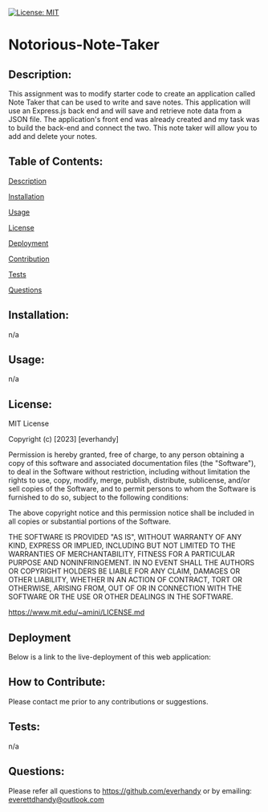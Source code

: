 [![License: MIT](https://img.shields.io/badge/License-MIT-yellow.svg)](https://opensource.org/licenses/MIT)
      
# Notorious-Note-Taker
      
## Description:
      
This assignment was to modify starter code to create an application called Note Taker that can be used to write and save notes. This application will use an Express.js back end and will save and retrieve note data from a JSON file. The application's front end was already created and my task was to build the back-end and connect the two.  This note taker will allow you to add and delete your notes.
  
## Table of Contents:
  
[Description](#description)

[Installation](#installation)

[Usage](#usage)

[License](#license)

[Deployment](#deployment)

[Contribution](#contribution)

[Tests](#tests)

[Questions](#questions)
  
## Installation:
  
n/a
  
## Usage:
  
n/a
  
## License:
  
MIT License
    
Copyright (c) [2023] [everhandy]
                
Permission is hereby granted, free of charge, to any person obtaining a copy of this software and associated documentation files (the "Software"), to deal in the Software without restriction, including without limitation the rights to use, copy, modify, merge, publish, distribute, sublicense, and/or sell copies of the Software, and to permit persons to whom the Software is furnished to do so, subject to the following conditions:
                
The above copyright notice and this permission notice shall be included in all copies or substantial portions of the Software.
                
THE SOFTWARE IS PROVIDED "AS IS", WITHOUT WARRANTY OF ANY KIND, EXPRESS OR IMPLIED, INCLUDING BUT NOT LIMITED TO THE WARRANTIES OF MERCHANTABILITY, FITNESS FOR A PARTICULAR PURPOSE AND NONINFRINGEMENT. IN NO EVENT SHALL THE AUTHORS OR COPYRIGHT HOLDERS BE LIABLE FOR ANY CLAIM, DAMAGES OR OTHER LIABILITY, WHETHER IN AN ACTION OF CONTRACT, TORT OR OTHERWISE, ARISING FROM, OUT OF OR IN CONNECTION WITH THE SOFTWARE OR THE USE OR OTHER DEALINGS IN THE SOFTWARE.

https://www.mit.edu/~amini/LICENSE.md

## Deployment

Below is a link to the live-deployment of this web application:


  
## How to Contribute:
  
Please contact me prior to any contributions or suggestions.
  
## Tests:
  
n/a
  
## Questions:

Please refer all questions to https://github.com/everhandy or by emailing: everettdhandy@outlook.com